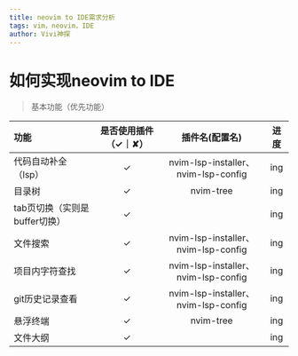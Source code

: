 ```yaml
---
title: neovim to IDE需求分析
tags: vim，neovim，IDE
author: Vivi神探
---
```


# 如何实现neovim to IDE  

> 基本功能（优先功能）  

|功能 | 是否使用插件（✓｜✘） | 插件名(配置名) | 进度  
| :- | :-: | :-: | :-: | 
| 代码自动补全（lsp） | ✓ | nvim-lsp-installer、nvim-lsp-config | ing |  
| 目录树 | ✓ | nvim-tree | ing |  
| tab页切换（实则是buffer切换） | ✓ |  | ing |  
| 文件搜索 | ✓ | nvim-lsp-installer、nvim-lsp-config | ing |  
| 项目内字符查找 | ✓ | nvim-lsp-installer、nvim-lsp-config | ing |  
| git历史记录查看 | ✓ | nvim-lsp-installer、nvim-lsp-config | ing |  
| 悬浮终端 | ✓ | nvim-tree | ing |  
| 文件大纲 | ✓ |  | ing |  
